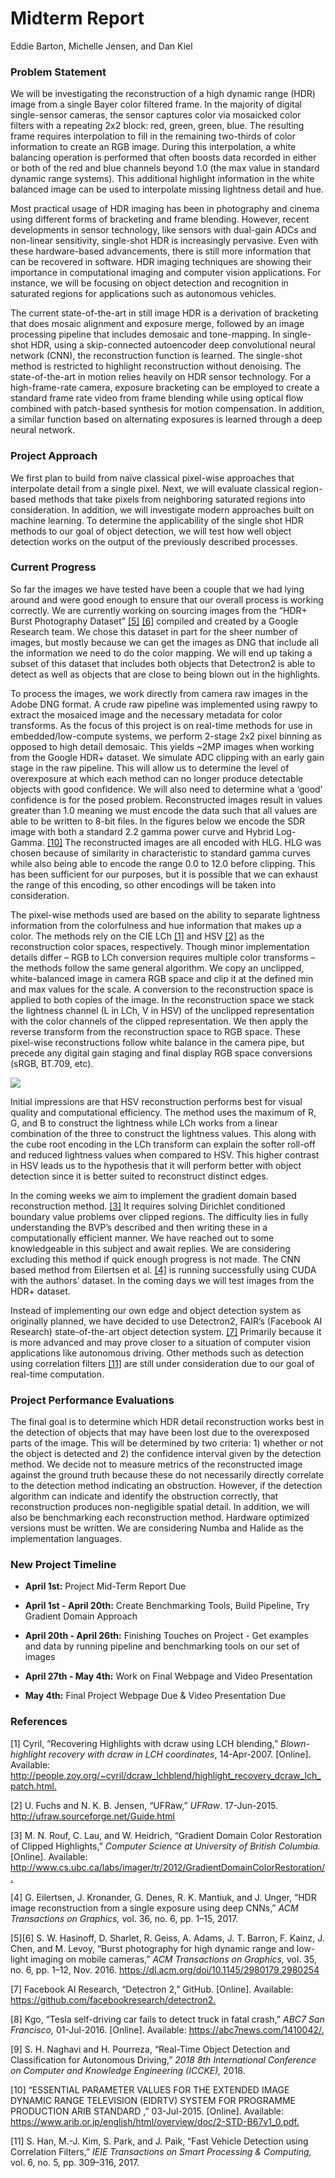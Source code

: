 # **Midterm Report**

 Eddie Barton, Michelle Jensen, and Dan Kiel

### Problem Statement

We will be investigating the reconstruction of a high dynamic range (HDR) image from a single Bayer color filtered frame. In the majority of digital single-sensor cameras, the sensor captures color via mosaicked color filters with a repeating 2x2 block: red, green, green, blue. The resulting frame requires interpolation to fill in the remaining two-thirds of color information to create an RGB image. During this interpolation, a white balancing operation is performed that often boosts data recorded in either or both of the red and blue channels beyond 1.0 (the max value in standard dynamic range systems). This additional highlight information in the white balanced image can be used to interpolate missing lightness detail and hue.

Most practical usage of HDR imaging has been in photography and cinema using different forms of bracketing and frame blending. However, recent developments in sensor technology, like sensors with dual-gain ADCs and non-linear sensitivity, single-shot HDR is increasingly pervasive. Even with these hardware-based advancements, there is still more information that can be recovered in software. HDR imaging techniques are showing their importance in computational imaging and computer vision applications. For instance, we will be focusing on object detection and recognition in saturated regions for applications such as autonomous vehicles.

The current state-of-the-art in still image HDR is a derivation of bracketing that does mosaic alignment and exposure merge, followed by an image processing pipeline that includes demosaic and tone-mapping. In single-shot HDR, using a skip-connected autoencoder deep convolutional neural network (CNN), the reconstruction function is learned. The single-shot method is restricted to highlight reconstruction without denoising. The state-of-the-art in motion relies heavily on HDR sensor technology. For a high-frame-rate camera, exposure bracketing can be employed to create a standard frame rate video from frame blending while using optical flow combined with patch-based synthesis for motion compensation. In addition, a similar function based on alternating exposures is learned through a deep neural network.

### Project Approach

We first plan to build from naïve classical pixel-wise approaches that interpolate detail from a single pixel. Next, we will evaluate classical region-based methods that take pixels from neighboring saturated regions into consideration. In addition, we will investigate modern approaches built on machine learning. To determine the applicability of the single shot HDR methods to our goal of object detection, we will test how well object detection works on the output of the previously described processes.

### Current Progress

So far the images we have tested have been a couple that we had lying around and were good enough to ensure that our overall process is working correctly. We are currently working on sourcing images from the “HDR+ Burst Photography Dataset” [[5]][Ref 5] [[6]][Ref 6] compiled and created by a Google Research team. We chose this dataset in part for the sheer number of images, but mostly because we can get the images as DNG that include all the information we need to do the color mapping. We will end up taking a subset of this dataset that includes both objects that Detectron2 is able to detect as well as objects that are close to being blown out in the highlights.

To process the images, we work directly from camera raw images in the Adobe DNG format. A crude raw pipeline was implemented using rawpy to extract the mosaiced image and the necessary metadata for color transforms. As the focus of this project is on real-time methods for use in embedded/low-compute systems, we perform 2-stage 2x2 pixel binning as opposed to high detail demosaic. This yields ~2MP images when working from the Google HDR+ dataset. We simulate ADC clipping with an early gain stage in the raw pipeline. This will allow us to determine the level of overexposure at which each method can no longer produce detectable objects with good confidence. We will also need to determine what a ‘good’ confidence is for the posed problem. Reconstructed images result in values greater than 1.0 meaning we must encode the data such that all values are able to be written to 8-bit files. In the figures below we encode the SDR image with both a standard 2.2 gamma power curve and Hybrid Log-Gamma. [[10]][Ref 10] The reconstructed images are all encoded with HLG. HLG was chosen because of similarity in characteristic to standard gamma curves while also being able to encode the range 0.0 to 12.0 before clipping. This has been sufficient for our purposes, but it is possible that we can exhaust the range of this encoding, so other encodings will be taken into consideration.

The pixel-wise methods used are based on the ability to separate lightness information from the colorfulness and hue information that makes up a color. The methods rely on the CIE LCh [[1]][Ref 1] and HSV [[2]][Ref 2] as the reconstruction color spaces, respectively. Though minor implementation details differ – RGB to LCh conversion requires multiple color transforms – the methods follow the same general algorithm. We copy an unclipped, white-balanced image in camera RGB space and clip it at the defined min and max values for the scale. A conversion to the reconstruction space is applied to both copies of the image. In the reconstruction space we stack the lightness channel (L in LCh, V in HSV) of the unclipped representation with the color channels of the clipped representation. We then apply the reverse transform from the reconstruction space to RGB space. These pixel-wise reconstructions follow white balance in the camera pipe, but precede any digital gain staging and final display RGB space conversions (sRGB, BT.709, etc).

[comment]: # (HTML to get an image to display for webpage.)

<img src = "https://github.com/CS766-Final/CS766-Final-Project/blob/master/docs/pictures/midterm_report_collage.png">

Initial impressions are that HSV reconstruction performs best for visual quality and computational efficiency. The method uses the maximum of R, G, and B to construct the lightness while LCh works from a linear combination of the three to construct the lightness values. This along with the cube root encoding in the LCh transform can explain the softer roll-off and reduced lightness values when compared to HSV. This higher contrast in HSV leads us to the hypothesis that it will perform better with object detection since it is better suited to reconstruct distinct edges.

In the coming weeks we aim to implement the gradient domain based reconstruction method. [[3]][Ref 3] It requires solving Dirichlet conditioned boundary value problems over clipped regions. The difficulty lies in fully understanding the BVP’s described and then writing these in a computationally efficient manner. We have reached out to some knowledgeable in this subject and await replies. We are considering excluding this method if quick enough progress is not made. The CNN based method from Eilertsen et al. [[4]][Ref 4] is running successfully using CUDA with the authors’ dataset. In the coming days we will test images from the HDR+ dataset.

Instead of implementing our own edge and object detection system as originally planned, we have decided to use Detectron2, FAIR’s (Facebook AI Research) state-of-the-art object detection system. [[7]][Ref 7] Primarily because it is more advanced and may prove closer to a situation of computer vision applications like autonomous driving. Other methods such as detection using correlation filters [[11]][Ref 11] are still under consideration due to our goal of real-time computation.

### Project Performance Evaluations

The final goal is to determine which HDR detail reconstruction works best in the detection of objects that may have been lost due to the overexposed parts of the image. This will be determined by two criteria: 1)  whether or not the object is detected and  2) the confidence interval given by the detection method. We decide not to measure metrics of the reconstructed image against the ground truth because these do not necessarily directly correlate to the detection method indicating an obstruction. However, if the detection algorithm can indicate and identify the obstruction correctly, that reconstruction produces non-negligible spatial detail.  In addition, we will also be benchmarking each reconstruction method. Hardware optimized versions must be written. We are considering Numba and Halide as the implementation languages.

### New Project Timeline

* **April 1st:** Project Mid-Term Report Due

* **April 1st - April 20th:** Create Benchmarking Tools, Build Pipeline, Try Gradient Domain Approach

* **April 20th - April 26th:**  Finishing Touches on Project - Get examples and data by running pipeline and benchmarking tools on our set of images

* **April 27th - May 4th:** Work on Final Webpage and Video Presentation

* **May 4th:** Final Project Webpage Due & Video Presentation Due

### References

[1] Cyril, “Recovering Highlights with dcraw using LCH blending,” _Blown-highlight recovery with dcraw in LCH coordinates_, 14-Apr-2007. [Online]. Available: <http://people.zoy.org/~cyril/dcraw_lchblend/highlight_recovery_dcraw_lch_patch.html.>

[2]  U. Fuchs and N. K. B. Jensen, “UFRaw,” _UFRaw_. 17-Jun-2015. <http://ufraw.sourceforge.net/Guide.html>

[3] M. N. Rouf, C. Lau, and W. Heidrich, “Gradient Domain Color Restoration of Clipped Highlights,” _Computer Science at University of British Columbia._ [Online]. Available: <http://www.cs.ubc.ca/labs/imager/tr/2012/GradientDomainColorRestoration/.>

[4] G. Eilertsen, J. Kronander, G. Denes, R. K. Mantiuk, and J. Unger, “HDR image reconstruction from a single exposure using deep CNNs,” _ACM Transactions on Graphics,_ vol. 36, no. 6, pp. 1–15, 2017.

[5][6] S. W. Hasinoff, D. Sharlet, R. Geiss, A. Adams, J. T. Barron, F. Kainz, J. Chen, and M. Levoy, “Burst photography for high dynamic range and low-light imaging on mobile cameras,” _ACM Transactions on Graphics,_ vol. 35, no. 6, pp. 1–12, Nov. 2016.
<https://dl.acm.org/doi/10.1145/2980179.2980254>

[7] Facebook AI Research, “Detectron 2,” GitHub. [Online]. Available: <https://github.com/facebookresearch/detectron2.>

[8] Kgo, “Tesla self-driving car fails to detect truck in fatal crash,” _ABC7 San Francisco,_ 01-Jul-2016. [Online]. Available: <https://abc7news.com/1410042/.>

[9] S. H. Naghavi and H. Pourreza, “Real-Time Object Detection and Classification for Autonomous Driving,” _2018 8th International Conference on Computer and Knowledge Engineering (ICCKE),_ 2018.

[10] “ESSENTIAL PARAMETER VALUES FOR THE EXTENDED IMAGE DYNAMIC RANGE TELEVISION (EIDRTV) SYSTEM FOR PROGRAMME PRODUCTION ARIB STANDARD ,” 03-Jul-2015. [Online]. Available: <https://www.arib.or.jp/english/html/overview/doc/2-STD-B67v1_0.pdf.>

[11] S. Han, M.-J. Kim, S. Park, and J. Paik, “Fast Vehicle Detection using Correlation Filters,” _IEIE Transactions on Smart Processing & Computing,_ vol. 6, no. 5, pp. 309–316, 2017.

[comment]: # (These are the reference style links to sites.)

[Ref 1]: <http://people.zoy.org/~cyril/dcraw_lchblend/highlight_recovery_dcraw_lch_patch.html>

[Ref 2]: <http://ufraw.sourceforge.net/Guide.html>

[Ref 3]: <http://www.cs.ubc.ca/labs/imager/tr/2012/GradientDomainColorRestoration/>

[Ref 4]: https://dl.acm.org/doi/10.1145/3130800.3130816

[Ref 5]: <http://hdrplusdata.org/dataset.html>

[Ref 6]: <https://static.googleusercontent.com/media/hdrplusdata.org/en//hdrplus.pdf>

[Ref 7]: <https://github.com/facebookresearch/detectron2>

[Ref 8]: <https://abc7news.com/1410042/>

[Ref 9]: <https://ieeexplore.ieee.org/document/8566491>

[Ref 10]: <https://www.arib.or.jp/english/html/overview/doc/2-STD-B67v1_0.pdf>

[Ref 11]: <https://www.researchgate.net/publication/323030631_Fast_Vehicle_Detection_using_Correlation_Filters>
